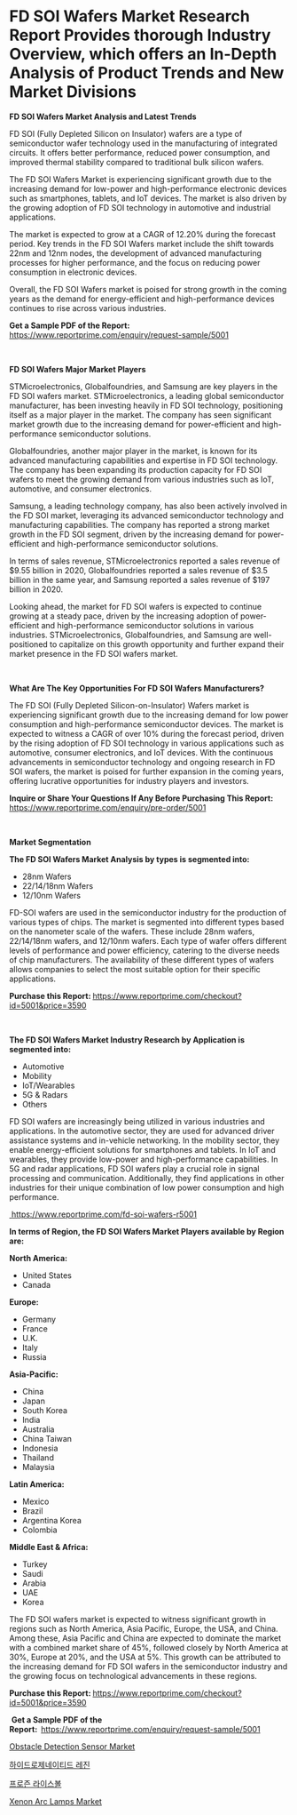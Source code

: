 <p><h1>FD SOI Wafers Market Research Report Provides thorough Industry Overview, which offers an In-Depth Analysis of Product Trends and New Market Divisions</h1></p><p><strong>FD SOI Wafers Market Analysis and Latest Trends</strong></p>
<p><p>FD SOI (Fully Depleted Silicon on Insulator) wafers are a type of semiconductor wafer technology used in the manufacturing of integrated circuits. It offers better performance, reduced power consumption, and improved thermal stability compared to traditional bulk silicon wafers.</p><p>The FD SOI Wafers Market is experiencing significant growth due to the increasing demand for low-power and high-performance electronic devices such as smartphones, tablets, and IoT devices. The market is also driven by the growing adoption of FD SOI technology in automotive and industrial applications.</p><p>The market is expected to grow at a CAGR of 12.20% during the forecast period. Key trends in the FD SOI Wafers market include the shift towards 22nm and 12nm nodes, the development of advanced manufacturing processes for higher performance, and the focus on reducing power consumption in electronic devices.</p><p>Overall, the FD SOI Wafers market is poised for strong growth in the coming years as the demand for energy-efficient and high-performance devices continues to rise across various industries.</p></p>
<p><strong>Get a Sample PDF of the Report:&nbsp;</strong> <a href="https://www.reportprime.com/enquiry/request-sample/5001">https://www.reportprime.com/enquiry/request-sample/5001</a></p>
<p>&nbsp;</p>
<p><strong>FD SOI Wafers Major Market Players</strong></p>
<p><p>STMicroelectronics, Globalfoundries, and Samsung are key players in the FD SOI wafers market. STMicroelectronics, a leading global semiconductor manufacturer, has been investing heavily in FD SOI technology, positioning itself as a major player in the market. The company has seen significant market growth due to the increasing demand for power-efficient and high-performance semiconductor solutions.</p><p>Globalfoundries, another major player in the market, is known for its advanced manufacturing capabilities and expertise in FD SOI technology. The company has been expanding its production capacity for FD SOI wafers to meet the growing demand from various industries such as IoT, automotive, and consumer electronics.</p><p>Samsung, a leading technology company, has also been actively involved in the FD SOI market, leveraging its advanced semiconductor technology and manufacturing capabilities. The company has reported a strong market growth in the FD SOI segment, driven by the increasing demand for power-efficient and high-performance semiconductor solutions.</p><p>In terms of sales revenue, STMicroelectronics reported a sales revenue of $9.55 billion in 2020, Globalfoundries reported a sales revenue of $3.5 billion in the same year, and Samsung reported a sales revenue of $197 billion in 2020.</p><p>Looking ahead, the market for FD SOI wafers is expected to continue growing at a steady pace, driven by the increasing adoption of power-efficient and high-performance semiconductor solutions in various industries. STMicroelectronics, Globalfoundries, and Samsung are well-positioned to capitalize on this growth opportunity and further expand their market presence in the FD SOI wafers market.</p></p>
<p>&nbsp;</p>
<p><strong>What Are The Key Opportunities For FD SOI Wafers Manufacturers?</strong></p>
<p><p>The FD SOI (Fully Depleted Silicon-on-Insulator) Wafers market is experiencing significant growth due to the increasing demand for low power consumption and high-performance semiconductor devices. The market is expected to witness a CAGR of over 10% during the forecast period, driven by the rising adoption of FD SOI technology in various applications such as automotive, consumer electronics, and IoT devices. With the continuous advancements in semiconductor technology and ongoing research in FD SOI wafers, the market is poised for further expansion in the coming years, offering lucrative opportunities for industry players and investors.</p></p>
<p><strong>Inquire or Share Your Questions If Any Before Purchasing This Report:</strong> <a href="https://www.reportprime.com/enquiry/pre-order/5001">https://www.reportprime.com/enquiry/pre-order/5001</a></p>
<p>&nbsp;</p>
<p><strong>Market Segmentation</strong></p>
<p><strong>The FD SOI Wafers Market Analysis by types is segmented into:</strong></p>
<p><ul><li>28nm Wafers</li><li>22/14/18nm Wafers</li><li>12/10nm Wafers</li></ul></p>
<p><p>FD-SOI wafers are used in the semiconductor industry for the production of various types of chips. The market is segmented into different types based on the nanometer scale of the wafers. These include 28nm wafers, 22/14/18nm wafers, and 12/10nm wafers. Each type of wafer offers different levels of performance and power efficiency, catering to the diverse needs of chip manufacturers. The availability of these different types of wafers allows companies to select the most suitable option for their specific applications.</p></p>
<p><strong>Purchase this Report:&nbsp;</strong><a href="https://www.reportprime.com/checkout?id=5001&price=3590">https://www.reportprime.com/checkout?id=5001&price=3590</a></p>
<p>&nbsp;</p>
<p><strong>The FD SOI Wafers Market Industry Research by Application is segmented into:</strong></p>
<p><ul><li>Automotive</li><li>Mobility</li><li>IoT/Wearables</li><li>5G & Radars</li><li>Others</li></ul></p>
<p><p>FD SOI wafers are increasingly being utilized in various industries and applications. In the automotive sector, they are used for advanced driver assistance systems and in-vehicle networking. In the mobility sector, they enable energy-efficient solutions for smartphones and tablets. In IoT and wearables, they provide low-power and high-performance capabilities. In 5G and radar applications, FD SOI wafers play a crucial role in signal processing and communication. Additionally, they find applications in other industries for their unique combination of low power consumption and high performance.</p></p>
<p><a href="https://www.reportprime.com/fd-soi-wafers-r5001">&nbsp;https://www.reportprime.com/fd-soi-wafers-r5001</a></p>
<p><strong>In terms of Region, the FD SOI Wafers Market Players available by Region are:</strong></p>
<p>
    <p> <strong> North America: </strong>
        <ul>
            <li>United States</li>
            <li>Canada</li>
        </ul>
        </p> 
    <p> <strong> Europe: </strong>
        <ul>
            <li>Germany</li>
            <li>France</li>
            <li>U.K.</li>
            <li>Italy</li>
            <li>Russia</li>
        </ul>
        </p> 
    <p> <strong> Asia-Pacific: </strong>
        <ul>
            <li>China</li>
            <li>Japan</li>
            <li>South Korea</li>
            <li>India</li>
            <li>Australia</li>
            <li>China Taiwan</li>
            <li>Indonesia</li>
            <li>Thailand</li>
            <li>Malaysia</li>
        </ul>
        </p> 
    <p> <strong> Latin America: </strong>
        <ul>
            <li>Mexico</li>
            <li>Brazil</li>
            <li>Argentina Korea</li>
            <li>Colombia</li>
        </ul>
        </p> 
    <p> <strong> Middle East & Africa: </strong>
        <ul>
            <li>Turkey</li>
            <li>Saudi</li>
            <li>Arabia</li>
            <li>UAE</li>
            <li>Korea</li>
        </ul>
    </p>
    </p>
<p><p>The FD SOI wafers market is expected to witness significant growth in regions such as North America, Asia Pacific, Europe, the USA, and China. Among these, Asia Pacific and China are expected to dominate the market with a combined market share of 45%, followed closely by North America at 30%, Europe at 20%, and the USA at 5%. This growth can be attributed to the increasing demand for FD SOI wafers in the semiconductor industry and the growing focus on technological advancements in these regions.</p></p>
<p><strong>Purchase this Report: </strong><a href="https://www.reportprime.com/checkout?id=5001&price=3590">https://www.reportprime.com/checkout?id=5001&price=3590</a></p>
<p>&nbsp;<strong>Get a Sample PDF of the Report:&nbsp;&nbsp;</strong><a href="https://www.reportprime.com/enquiry/request-sample/5001">https://www.reportprime.com/enquiry/request-sample/5001</a></p>
<p><strong></strong></p>
<p><p><a href="https://github.com/EbonyHane1955/Market-Research-Report-List-1/blob/main/obstacle-detection-sensor-market.md">Obstacle Detection Sensor Market</a></p><p><a href="https://github.com/RonSpencer61/Market-Research-Report-List-1/blob/main/804459070371.md">하이드로제네이티드 레진</a></p><p><a href="https://github.com/valroy852/Market-Research-Report-List-1/blob/main/469459370370.md">프로즌 라이스볼</a></p><p><a href="https://github.com/kathiaseamanalvaradovlprc2h/Market-Research-Report-List-2/blob/main/xenon-arc-lamps-market.md">Xenon Arc Lamps Market</a></p></p>